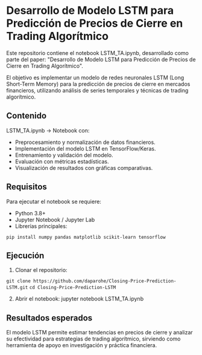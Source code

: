 # Desarrollo de Modelo LSTM para Predicción de Precios de Cierre en Trading Algorítmico

Este repositorio contiene el notebook LSTM_TA.ipynb, desarrollado como parte del paper:
"Desarrollo de Modelo LSTM para Predicción de Precios de Cierre en Trading Algorítmico".

El objetivo es implementar un modelo de redes neuronales LSTM (Long Short-Term Memory) para la predicción de precios de cierre en mercados financieros, utilizando análisis de series temporales y técnicas de trading algorítmico.

## Contenido
LSTM_TA.ipynb → Notebook con:
- Preprocesamiento y normalización de datos financieros.
- Implementación del modelo LSTM en TensorFlow/Keras.
- Entrenamiento y validación del modelo.
- Evaluación con métricas estadísticas.
- Visualización de resultados con gráficas comparativas.

## Requisitos
Para ejecutar el notebook se requiere:
- Python 3.8+
- Jupyter Notebook / Jupyter Lab
- Librerías principales:

```pip install numpy pandas matplotlib scikit-learn tensorflow```

## Ejecución
1. Clonar el repositorio:

```git clone https://github.com/daparohe/Closing-Price-Prediction-LSTM.git```
```cd Closing-Price-Prediction-LSTM```

2. Abrir el notebook:
  jupyter notebook LSTM_TA.ipynb

## Resultados esperados
El modelo LSTM permite estimar tendencias en precios de cierre y analizar su efectividad para estrategias de trading algorítmico, sirviendo como herramienta de apoyo en investigación y práctica financiera.
